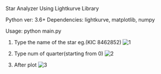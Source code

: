 Star Analyzer Using Lightkurve Library

Python ver: 3.6+
Dependencies: lightkurve, matplotlib, numpy

Usage: python main.py

1) Type the name of the star eg.(KIC 8462852)
![1](https://user-images.githubusercontent.com/29146438/115297115-7c59e600-a164-11eb-8ed1-6ed68133bd1c.PNG)

2) Type num of quarter(starting from 0)
![2](https://user-images.githubusercontent.com/29146438/115297118-7d8b1300-a164-11eb-86b6-db99980fedf2.PNG)

3) After plot
![3](https://user-images.githubusercontent.com/29146438/115297123-7e23a980-a164-11eb-9615-bb1bed54f523.PNG)
